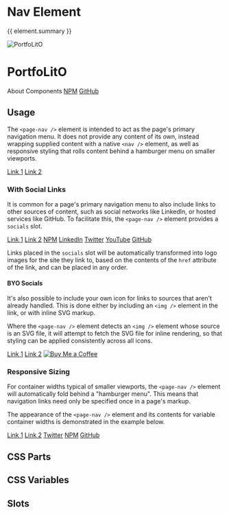 <script setup>
import {inject} from "vue";
const element = inject("manifest").for("page", "nav");
</script>

<style scoped>
.demo {
  page-nav {
    --container-textColor: var(--vp-c-neutral);
    --container-textColor-sm: var(--vp-c-white);
    --container-hoverColor: var(--vp-button-brand-active-bg);
    --link-shadowColor: var(--vp-button-brand-hover-bg);
    
    &::part(container) {
      position: relative;
      width: 100%;
    }
  }
  
  &:is(.expanded, .resizable) :deep(.content) {
    box-shadow: 0 0 1px 0;
    border-radius: 2px;
  }
  
  &.expanded {
    & :deep(.content) {
      height: 56px;
      display: grid;
    }
    
    page-nav::part(container) {
      container: unset;
    }
  }
  
  &.resizable {
    & :deep(.content) {
      height: calc(64px + 180px);
      display: grid;
      grid-template-rows: 64px 1fr;
      container: demo-container / size;
      min-width: 256px;
      
      @media (max-width: 640px) {
        zoom: calc(1 / 1.5);
        line-height: 1.5;
      }
      
      @media (max-width: 480px) {
        zoom: 50%;
      }
    }
    
    page-nav {
      box-shadow: 0 0 3px;
      
      &::part(container) {
        position: absolute;
        height: 64px;
      }
      
      &::part(content) {
        top: 64px;
        width: calc(100% + 100px);
        left: -100px;
      }
      
      @container demo-container (width < 510px) {
        &::part(links) {
          margin-left: 100px;
        }
      }
      
      @container demo-container (width < 260px) {
        &::part(socials) {
          margin-left: 100px;
        }
      }
    }
  }
}
</style>

# Nav Element

{{ element.summary }}

<demo static class="scale overview no-spacing">
  <page-header>
    <page-logo class="blur">
      <img src="/logo.svg" alt="PortfoLitO" />
      <h1 slot="headings">PortfoLitO</h1>
    </page-logo>
    <page-nav class="focus rounded">
      <a>About</a>
      <a>Components</a>
      <a slot="socials" href="https://www.npmjs.com">NPM</a>
      <a slot="socials" href="https://github.com">GitHub</a>
    </page-nav>
  </page-header>
  <page-main class="blur">
    <content-hero slot="hero"></content-hero>
  </page-main>
</demo>

## Usage

The `<page-nav />` element is intended to act as the page's primary navigation menu.
It does not provide any content of its own, instead wrapping supplied content with a native `<nav />` element, 
as well as responsive styling that rolls content behind a hamburger menu on smaller viewports.

<demo class="expanded">
  <page-nav>
    <a href="#link1">Link 1</a>
    <a href="#link2">Link 2</a>
  </page-nav>
  <template #source>
    <body>
      <page-header>
        {{preview}}
      </page-header>
      <page-main>
        <!-- Your Content -->
      </page-main>
    </body>
  </template>
</demo>

### With Social Links

It is common for a page's primary navigation menu to also include links to other sources of content,
such as social networks like LinkedIn, or hosted services like GitHub.
To facilitate this, the `<page-nav />` element provides a `socials` slot. 

<demo class="expanded">
  <page-nav>
    <a href="#link1">Link 1</a>
    <a href="#link2">Link 2</a>
    <a slot="socials" href="https://www.npmjs.com">NPM</a>
    <a slot="socials" href="https://www.linkedin.com">LinkedIn</a>
    <a slot="socials" href="https://www.twitter.com">Twitter</a>
    <a slot="socials" href="https://www.youtube.com">YouTube</a>
    <a slot="socials" href="https://github.com">GitHub</a>
  </page-nav>
</demo>

Links placed in the `socials` slot will be automatically transformed into logo images for the site they link to,
based on the contents of the `href` attribute of the link, and can be placed in any order.

#### BYO Socials

It's also possible to include your own icon for links to sources that aren't already handled.
This is done either by including an `<img />` element in the link, or with inline SVG markup.

Where the `<page-nav />` element detects an `<img />` element whose source is an SVG file,
it will attempt to fetch the SVG file for inline rendering, so that styling can be applied consistently across all icons.

<demo class="expanded">
  <page-nav>
    <a href="#link1">Link 1</a>
    <a href="#link2">Link 2</a>
    <a slot="socials" href="https://buymeacoffee.com/">
      <img src="/coffee.svg" alt="Buy Me a Coffee" />
    </a>
    <a slot="socials" href="https://buymeacoffee.com/" title="Buy Me a Coffee">
      <!--@include: ../../public/coffee.svg -->
    </a>
  </page-nav>
</demo>

### Responsive Sizing

For container widths typical of smaller viewports, the `<page-nav />` element will automatically fold behind a "hamburger menu".
This means that navigation links need only be specified once in a page's markup.

The appearance of the `<page-nav />` element and its contents for variable container widths is demonstrated in the example below.

<demo class="resizable">
  <page-nav>
    <a href="#link1">Link 1</a>
    <a href="#link2">Link 2</a>
    <a slot="socials" href="https://www.twitter.com">Twitter</a>
    <a slot="socials" href="https://www.npmjs.com">NPM</a>
    <a slot="socials" href="https://github.com/sleelin/portfolito">GitHub</a>
  </page-nav>
</demo>

## CSS Parts

<declaration :rows="element.cssParts" />

## CSS Variables

<declaration :rows="element.cssProperties" />

## Slots

<declaration :rows="element.slots" />